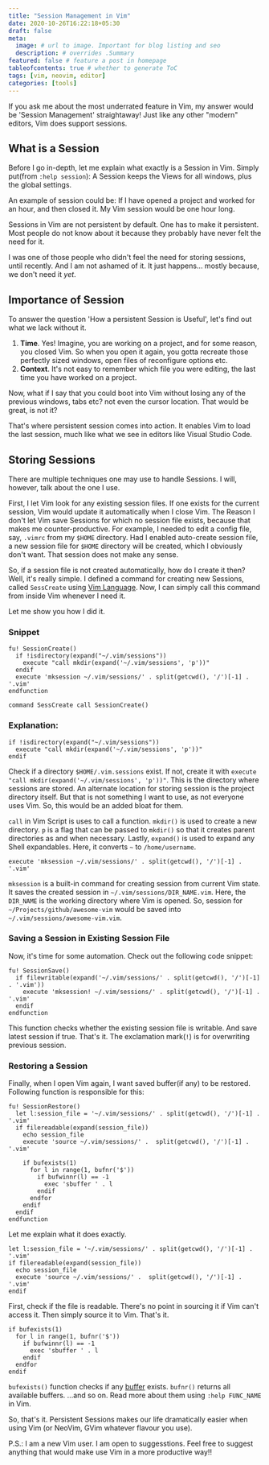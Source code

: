 ```yaml
---
title: "Session Management in Vim"
date: 2020-10-26T16:22:18+05:30
draft: false
meta:
  image: # url to image. Important for blog listing and seo
  description: # overrides .Summary
featured: false # feature a post in homepage
tableofcontents: true # whether to generate ToC
tags: [vim, neovim, editor]
categories: [tools]
---
```


If you ask me about the most underrated feature in Vim, my answer would be
'Session Management' straightaway! Just like any other "modern" editors, Vim
does support sessions.

## What is a Session

Before I go in-depth, let me explain what exactly is a Session in Vim. Simply
put(from `:help session`): A Session keeps the Views for all windows, plus the global settings.

An example of session could be: If I have opened a project and worked for an
hour, and then closed it. My Vim session would be one hour long.

Sessions in Vim are not persistent by default. One has to make it persistent.
Most people do not know about it because they probably have never felt the
need for it.

I was one of those people who didn't feel the need for storing sessions, until
recently. And I am not ashamed of it. It just happens... mostly because, we
don't need it _yet_.

## Importance of Session

To answer the question 'How a persistent Session is Useful', let's find out what
we lack without it.

1. **Time**. Yes! Imagine, you are working on a project, and for some reason,
   you closed Vim. So when you open it again, you gotta recreate those perfectly
   sized windows, open files of reconfigure options etc.
2. **Context**. It's not easy to remember which file you were editing, the last
   time you have worked on a project.

Now, what if I say that you could boot into Vim without losing any of the
previous windows, tabs etc? not even the cursor location. That would be
great, is not it?

That's where persistent session comes into action. It enables Vim to load
the last session, much like what we see in editors like Visual Studio Code.

## Storing Sessions

There are multiple techniques one may use to handle Sessions. I will, however,
talk about the one I use.

First, I let Vim look for any existing session files. If one exists for the
current session, Vim would update it automatically when I close Vim. The Reason
I don't let Vim save Sessions for which no session file exists, because that
makes me counter-productive. For example, I needed to edit a config file, say,
`.vimrc` from my `$HOME` directory. Had I enabled auto-create session file, a
new session file for `$HOME` directory will be created, which I obviously don't
want. That session does not make any sense.

So, if a session file is not created automatically, how do I create it then? 
Well, it's really simple. I defined a command for creating new Sessions, called
`SessCreate` using [Vim Language](#). Now, I can simply call this command from
inside Vim whenever I need it.

Let me show you how I did it.

### Snippet

```vim
fu! SessionCreate()
  if !isdirectory(expand("~/.vim/sessions"))
    execute "call mkdir(expand('~/.vim/sessions', 'p'))"
  endif
  execute 'mksession ~/.vim/sessions/' . split(getcwd(), '/')[-1] . '.vim'
endfunction

command SessCreate call SessionCreate()
```

### Explanation:

```vim
if !isdirectory(expand("~/.vim/sessions"))
  execute "call mkdir(expand('~/.vim/sessions', 'p'))"
endif
```

Check if a directory `$HOME/.vim.sessions` exist. If not, create it with
`execute "call mkdir(expand('~/.vim/sessions', 'p'))"`. This is the directory
where sessions are stored. An alternate location for storing session is the
project directory itself. But that is not something I want to use, as not
everyone uses Vim. So, this would be an added bloat for them.

`call` in Vim Script is uses to call a function. `mkdir()` is used to create a
new directory. `p` is a flag that can be passed to `mkdir()` so that it creates
parent directories as and when necessary. Lastly, `expand()` is used to expand
any Shell expandables. Here, it converts `~` to `/home/username`.

```vim
execute 'mksession ~/.vim/sessions/' . split(getcwd(), '/')[-1] . '.vim'
```

`mksession` is a built-in command for creating session from current Vim state.
It saves the created session in `~/.vim/sessions/DIR_NAME.vim`. Here, the
`DIR_NAME` is the working directory where Vim is opened. So, session for
`~/Projects/github/awesome-vim` would be saved into
`~/.vim/sessions/awesome-vim.vim`.

### Saving a Session in Existing Session File

Now, it's time for some automation. Check out the following code snippet:

```vim
fu! SessionSave()
  if filewritable(expand('~/.vim/sessions/' . split(getcwd(), '/')[-1] . '.vim'))
    execute 'mksession! ~/.vim/sessions/' . split(getcwd(), '/')[-1] . '.vim'
  endif
endfunction
```

This function checks whether the existing session file is writable. And save
latest session if true. That's it. The exclamation mark(`!`) is for overwriting
previous session.

### Restoring a Session

Finally, when I open Vim again, I want saved buffer(if any) to be restored.
Following function is responsible for this:

```vim
fu! SessionRestore()
  let l:session_file = '~/.vim/sessions/' . split(getcwd(), '/')[-1] . '.vim'
  if filereadable(expand(session_file))
    echo session_file
    execute 'source ~/.vim/sessions/' .  split(getcwd(), '/')[-1] . '.vim'

    if bufexists(1)
      for l in range(1, bufnr('$'))
        if bufwinnr(l) == -1
          exec 'sbuffer ' . l
        endif
      endfor
    endif
  endif
endfunction
```

Let me explain what it does exactly.

```vim
let l:session_file = '~/.vim/sessions/' . split(getcwd(), '/')[-1] . '.vim'
if filereadable(expand(session_file))
  echo session_file
  execute 'source ~/.vim/sessions/' .  split(getcwd(), '/')[-1] . '.vim'
endif
```

First, check if the file is readable. There's no point in sourcing it if Vim
can't access it. Then simply source it to Vim. That's it.

```vim
if bufexists(1)
  for l in range(1, bufnr('$'))
    if bufwinnr(l) == -1
      exec 'sbuffer ' . l
    endif
  endfor
endif
```

`bufexists()` function checks if any [buffer](#) exists. `bufnr()` returns all
available buffers. ...and so on. Read more about them using `:help FUNC_NAME`
in Vim.

So, that's it. Persistent Sessions makes our life dramatically easier when using
Vim (or NeoVim, GVim whatever flavour you use).

P.S.: I am a new Vim user. I am open to suggesstions. Feel free to suggest
anything that would make use Vim in a more productive way!!
